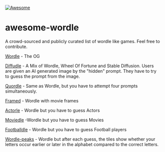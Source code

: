 [![Awesome](https://awesome.re/badge.svg)](https://awesome.re)

# awesome-wordle
A crowd-sourced and publicly curated list of wordle like games. Feel free to contribute.

[Wordle](https://www.nytimes.com/games/wordle/index.html) - The OG

[Diffudle](http://diffudle.com/) - A Mix of Wordle, Wheel Of Fortune and Stable Diffusion. Users are given an AI generated image by the "hidden" prompt. They have to try to guess the prompt from the image.

[Quordle](https://www.quordle.com/#/) - Same as Wordle, but you have to attempt four prompts simultaneously.

[Framed](https://framed.wtf/) - Wordle with movie frames

[Actorle](https://actorle.com/) - Wordle but you have to guess Actors

[Moviedle](https://moviedle.xyz/) -Wordle but you have to guess Movies

[Footballdle](https://footballdle.com/) - Wordle but you have to guess Football players

[Wordle-peaks](https://vegeta897.github.io/wordle-peaks/) - Wordle but after each guess, the tiles show whether your letters occur earlier or later in the alphabet compared to the correct letters. 
